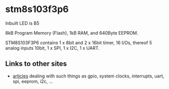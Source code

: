 # stm8s103f3p6

Inbuilt LED is B5

8kB Program Memory (Flash), 1kB RAM, and 640Byte EEPROM.

STM8S103F3P6 contains 1 x 8bit and 2 x 16bit timer, 16 I/Os, thereof 5 analog inputs 10bit, 1 x SPI, 1 x I2C, 1 x UART.

## Links to other sites

* [articles](http://blog.mark-stevens.co.uk/the-way-of-the-register/) dealing with such things as gpio, system clocks, interrupts, uart, spi, eeprom, i2c, ...
